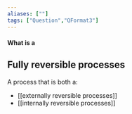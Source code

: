 ```yaml
---
aliases: [""]
tags: ["Question","QFormat3"]
---
```


#### What is a
## Fully reversible processes
A process that is both a:
- [[externally reversible processes]]
- [[internally reversible processes]]